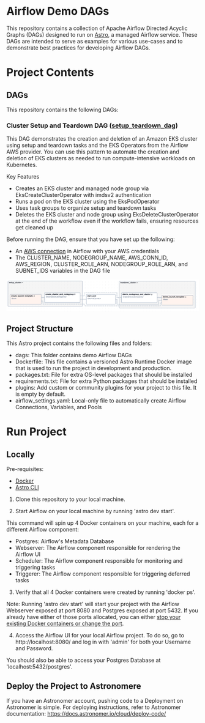 # Airflow Demo DAGs
This repository contains a collection of Apache Airflow Directed Acyclic Graphs (DAGs) designed to run on [Astro](https://www.astronomer.io/), a managed Airflow service. 
These DAGs are intended to serve as examples for various use-cases and to demonstrate best practices for developing Airflow DAGs.

# Project Contents
## DAGs
This repository contains the following DAGs:

### Cluster Setup and Teardown DAG ([setup_teardown_dag](dags/setup_teardown_eks.py))
This DAG demonstrates the creation and deletion of an Amazon EKS cluster using setup and teardown tasks and the EKS Operators from the Airflow AWS provider.
You can use this pattern to automate the creation and deletion of EKS clusters as needed to run compute-intensive workloads on Kubernetes.

Key Features
- Creates an EKS cluster and managed node group via EksCreateClusterOperator with imdsv2 authentication
- Runs a pod on the EKS cluster using the EksPodOperator
- Uses task groups to organize setup and teardown tasks
- Deletes the EKS cluster and node group using EksDeleteClusterOperator at the end of the workflow even if the workflow fails, ensuring resources get cleaned up

Before running the DAG, ensure that you have set up the following:
- An [AWS connection](https://airflow.apache.org/docs/apache-airflow-providers-amazon/stable/connections/aws.html) in Airflow with your AWS credentials
- The CLUSTER_NAME, NODEGROUP_NAME, AWS_CONN_ID, AWS_REGION, CLUSTER_ROLE_ARN, NODEGROUP_ROLE_ARN, and SUBNET_IDS variables in the DAG file

![img.png](assets/setup_teardown_dag.png)

## Project Structure
This Astro project contains the following files and folders:

- dags: This folder contains demo Airflow DAGs
- Dockerfile: This file contains a versioned Astro Runtime Docker image that is used to run the project in development and production.
- packages.txt: File for extra OS-level packages that should be installed 
- requirements.txt: File for extra Python packages that should be installed
- plugins: Add custom or community plugins for your project to this file. It is empty by default.
- airflow_settings.yaml: Local-only file to automatically create Airflow Connections, Variables, and Pools

# Run Project
## Locally
Pre-requisites:
- [Docker](https://docs.docker.com/get-docker/)
- [Astro CLI](https://docs.astronomer.io/astro/cli/install-cli)

1. Clone this repository to your local machine.

2. Start Airflow on your local machine by running 'astro dev start'.

This command will spin up 4 Docker containers on your machine, each for a different Airflow component:

- Postgres: Airflow's Metadata Database
- Webserver: The Airflow component responsible for rendering the Airflow UI
- Scheduler: The Airflow component responsible for monitoring and triggering tasks
- Triggerer: The Airflow component responsible for triggering deferred tasks

3. Verify that all 4 Docker containers were created by running 'docker ps'.

Note: Running 'astro dev start' will start your project with the Airflow Webserver exposed at port 8080 and Postgres exposed at port 5432. If you already have either of those ports allocated, you can either [stop your existing Docker containers or change the port](https://docs.astronomer.io/astro/test-and-troubleshoot-locally#ports-are-not-available).

4. Access the Airflow UI for your local Airflow project. To do so, go to http://localhost:8080/ and log in with 'admin' for both your Username and Password.

You should also be able to access your Postgres Database at 'localhost:5432/postgres'.

## Deploy the Project to Astronomere
If you have an Astronomer account, pushing code to a Deployment on Astronomer is simple. For deploying instructions, refer to Astronomer documentation: https://docs.astronomer.io/cloud/deploy-code/
